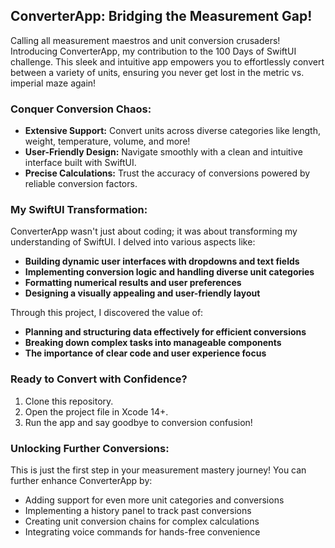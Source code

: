## ConverterApp: Bridging the Measurement Gap!

Calling all measurement maestros and unit conversion crusaders!  Introducing ConverterApp, my contribution to the 100 Days of SwiftUI challenge. This sleek and intuitive app empowers you to effortlessly convert between a variety of units, ensuring you never get lost in the metric vs. imperial maze again!

### Conquer Conversion Chaos:

* **Extensive Support:** Convert units across diverse categories like length, weight, temperature, volume, and more!
* **User-Friendly Design:** Navigate smoothly with a clean and intuitive interface built with SwiftUI.
* **Precise Calculations:** Trust the accuracy of conversions powered by reliable conversion factors.

### My SwiftUI Transformation:

ConverterApp wasn't just about coding; it was about transforming my understanding of SwiftUI. I delved into various aspects like:

* **Building dynamic user interfaces with dropdowns and text fields**
* **Implementing conversion logic and handling diverse unit categories**
* **Formatting numerical results and user preferences**
* **Designing a visually appealing and user-friendly layout**

Through this project, I discovered the value of:

* **Planning and structuring data effectively for efficient conversions**
* **Breaking down complex tasks into manageable components**
* **The importance of clear code and user experience focus**

### Ready to Convert with Confidence?

1. Clone this repository.
2. Open the project file in Xcode 14+.
3. Run the app and say goodbye to conversion confusion!

### Unlocking Further Conversions:

This is just the first step in your measurement mastery journey! You can further enhance ConverterApp by:

* Adding support for even more unit categories and conversions
* Implementing a history panel to track past conversions
* Creating unit conversion chains for complex calculations
* Integrating voice commands for hands-free convenience

